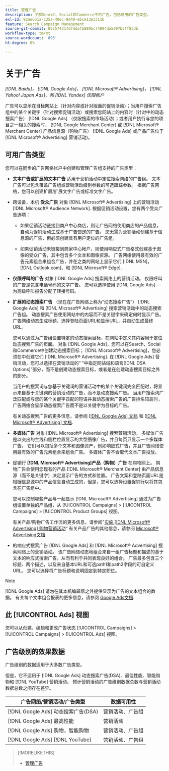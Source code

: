 ```yaml
---
title: 管理广告
description: 了解Search、Social和Commerce中的广告，包括可用的广告类型。
exl-id: 92ae631a-c35a-40ec-9d40-ebce13e3311b
feature: Search Campaign Management
source-git-commit: 052574217d7ddafb8895c74094da5997b5ff83db
workflow-type: tm+mt
source-wordcount: '895'
ht-degree: 0%

---
```


# 关于广告

*[!DNL Baidu]， [!DNL Google Ads]， [!DNL Microsoft® Advertising]， [!DNL Yahoo! Japan Ads]、和 [!DNL Yandex] 仅限帐户*

广告可以显示在目标网站上（针对内容或针对版面的促销活动）；当用户搜索广告组中的某个关键字（针对搜索促销活动）或搜索您网站上的内容时（针对中的动态搜索广告） [!DNL Google Ads] （仅限搜索的市场活动）；或者用户执行与您的项目之一相关的搜索时， [!DNL Google Merchant Center] 或 [!DNL Microsoft® Merchant Center] 产品信息源（购物广告） [!DNL Google Ads] 或产品广告位于 [!DNL Microsoft® Advertising] 营销活动)。

## 可用广告类型

您可以在同步的广告网络帐户中创建和管理广告组支持的广告类型：

* **文本广告或扩展的文本广告** 适用于营销活动中定位搜索网络的广告组。 文本广告可以包含覆盖广告组或营销活动级别参数的可选跟踪参数。 根据广告网络，您可以创建扩展/扩展文字广告或标准文字广告。

* 跨设备，本机 **受众广告** 对象 [!DNL Microsoft® Advertising] 上的营销活动 [!DNL Microsoft® Audience Network]. 根据促销活动设置，您有两个受众广告选项：

   * 如果促销活动链接到商户中心商店，则让广告网络使用商店的产品信息，自动为促销活动生成基于广告馈送的广告。 您无需为营销活动创建基于信息源的广告，但必须创建具有用户定位的广告组。

   * 如果促销活动未链接到商家中心帐户，则使用响应式广告格式创建基于图像的受众广告，其中包含多个文本和图像资源。 广告网络使用最有效的广告元素组合来组合广告，并在之类的网站上显示它们 [!DNL MSN]， [!DNL Outlook.com]、和 [!DNL Microsoft® Edge].

* **仅限呼叫的广告** 对象 [!DNL Google Ads] 搜索网络上的营销活动。 仅限呼叫的广告是包含电话号码的文字广告。 您可以选择使用 [!DNL Google Ads] — 为高级呼叫报告分配了转接号码。

* **扩展的动态搜索广告** （现在在广告网络上称为“动态搜索广告”） [!DNL Google Ads] 和 [!DNL Microsoft® Advertising] 搜索营销活动中的动态搜索广告组。 动态搜索广告使用网站中的内容而不是关键字来确定何时显示广告。 广告网络动态生成标题，选择登陆页面URL和显示URL，并自动生成最终URL。

  您可以通过为广告组设置特定的动态搜索目标，在网站中定义其内容用于定位动态搜索广告的页面。 对象 [!DNL Google Ads]，您可以在Search、Social和Commerce中创建动态搜索目标； [!DNL Microsoft® Advertising]，您必须在中创建它们 [!DNL Microsoft® Advertising]. 在 [!DNL Google Ads] 营销活动，您可以选择在营销活动的“ ”中指定网站域和语言[!DNL DSA Options]”部分，而不是创建动态搜索目标，或者是在创建动态搜索目标之外的部分。

  当用户的搜索词与您基于关键词的营销活动中的某个关键词完全匹配时，将显示来自基于关键词的营销活动的广告，而不是动态搜索广告。 当用户搜索词广泛匹配或与您的某个关键字匹配的短语并且动态搜索广告的广告排名较高时，广告网络会显示动态搜索广告而不是以关键字为目标的广告。

  有关动态搜索广告的更多信息，请参阅 [[!DNL Google Ads] 文档](https://support.google.com/google-ads/answer/2471185) 和 [[!DNL Microsoft® Advertising] 文档](https://help.ads.microsoft.com/#apex/ads/en/56794).

* **多媒体广告** 对象 [!DNL Microsoft® Advertising] 搜索营销活动。 多媒体广告是以突出的主线和侧栏位置显示的大型图像广告，并且每页只显示一个多媒体广告。 它们可以包括多个文本和图像资产，例如响应式广告，并且广告网络使用最有效的广告元素组合来组合广告。 多媒体广告不会取代文本广告投放。

* 促销行 **[!DNL Microsoft® Advertising]产品（购物）广告** 在购物网上。 购物广告会使用您现有的产品 [!DNL Microsoft® Merchant Center] 由产品信息源（而不是关键字）决定显示广告的方式和位置。 广告文案和登陆页面URL是根据信息源中的产品信息自动生成的，但是，您可以选择设置促销行以将其包含在广告组中。

  您可以控制哪些产品与一起显示 [!DNL Microsoft® Advertising] 通过为广告组设置单独的产品组，从 [!UICONTROL Campaigns] > [!UICONTROL Campaigns] > [!UICONTROL Product Groups] 视图。

  有关产品/购物广告工作流的更多信息，请参阅&quot;[实施 [!DNL Microsoft® Advertising] 购物营销活动](/help/search-social-commerce/campaign-management/special-campaign-types/microsoft-shopping-campaigns.md)“  有关产品广告的其他信息，请参阅 [Microsoft® Advertising文档](https://help.ads.microsoft.com/#apex/3/en/51082).

* 的响应式搜索广告 [!DNL Google Ads] 和 [!DNL Microsoft® Advertising] 搜索网络上的营销活动。 该广告网络动态地组合来自一组广告标题和描述的基于文本的响应式搜索广告，从而有利于共同表现良好的组合。 广告最多包含三个标题、两个描述，以及来自基本URL和可选path1和path2字段的可自定义URL。 您可以选择将广告标题和说明固定到特定职位。

>[!NOTE]
>
>[!DNL Google Ads] 请勿在其本机编辑器之外提供显示为广告的文本组合的数据。 有关每个文本组合报表的更多信息，请参阅 [Google Ads文档](https://support.google.com/google-ads/answer/7684791).

## 此 [!UICONTROL Ads] 视图

您可以从创建、编辑和更改广告状态 [!UICONTROL Campaigns] > [!UICONTROL Campaigns] > [!UICONTROL Ads] 视图。

## 广告级别的效果数据

广告级别的数据适用于大多数广告类型。

但是，它不适用于 [!DNL Google Ads] 动态搜索广告(DSA)、最佳性能、智能购物和 [!DNL YouTube] 营销活动。 预计营销活动的广告级别数据总数与营销活动数据总数之间存在差异。

| 广告网络/营销活动/广告类型 | 数据可用性 |
|---|---|
| [!DNL Google Ads] 动态搜索广告(DSA) | 营销活动、广告组 |
| [!DNL Google Ads] 最高性能 | 营销活动 |
| [!DNL Google Ads] 购物，智能购物 | 营销活动、广告组 |
| [!DNL Google Ads] [!DNL YouTube] | 营销活动、广告组 |

>[!MORELIKETHIS]
>
>* [管理广告](ad-manage.md)
